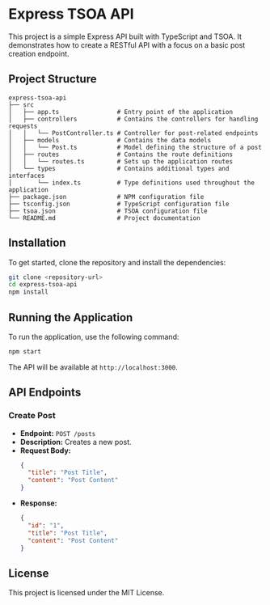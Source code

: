 # Express TSOA API

This project is a simple Express API built with TypeScript and TSOA. It demonstrates how to create a RESTful API with a focus on a basic post creation endpoint.

## Project Structure

```
express-tsoa-api
├── src
│   ├── app.ts                # Entry point of the application
│   ├── controllers           # Contains the controllers for handling requests
│   │   └── PostController.ts # Controller for post-related endpoints
│   ├── models                # Contains the data models
│   │   └── Post.ts           # Model defining the structure of a post
│   ├── routes                # Contains the route definitions
│   │   └── routes.ts         # Sets up the application routes
│   └── types                 # Contains additional types and interfaces
│       └── index.ts          # Type definitions used throughout the application
├── package.json              # NPM configuration file
├── tsconfig.json             # TypeScript configuration file
├── tsoa.json                 # TSOA configuration file
└── README.md                 # Project documentation
```

## Installation

To get started, clone the repository and install the dependencies:

```bash
git clone <repository-url>
cd express-tsoa-api
npm install
```

## Running the Application

To run the application, use the following command:

```bash
npm start
```

The API will be available at `http://localhost:3000`.

## API Endpoints

### Create Post

- **Endpoint:** `POST /posts`
- **Description:** Creates a new post.
- **Request Body:**
  ```json
  {
    "title": "Post Title",
    "content": "Post Content"
  }
  ```
- **Response:**
  ```json
  {
    "id": "1",
    "title": "Post Title",
    "content": "Post Content"
  }
  ```

## License

This project is licensed under the MIT License.